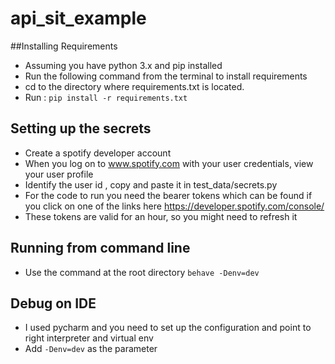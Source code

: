 # api_sit_example
##Installing Requirements
- Assuming you have python 3.x and pip installed 
- Run the following command from the terminal to install requirements
- cd to the directory where requirements.txt is located. 
- Run :
  `pip install -r requirements.txt`
## Setting up the secrets
- Create a spotify developer account
- When you log on to www.spotify.com with your user credentials, view your user profile
- Identify the user id , copy and paste it in test_data/secrets.py
- For the code to run you need the bearer tokens which can be found if you click on one of the links here https://developer.spotify.com/console/
- These tokens are valid for an hour, so you might need to refresh it

## Running from command line 
- Use the command at the root directory `behave -Denv=dev`

## Debug on IDE
- I used pycharm and you need to set up the configuration and point to right interpreter and virtual env
- Add `-Denv=dev` as the parameter